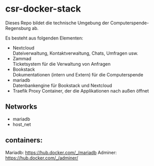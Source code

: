 # csr-docker-stack

Dieses Repo bildet die technische Umgebung der Computerspende-Regensburg ab.

Es besteht aus folgenden Elementen:

* Nextcloud   
Dateiverwaltung, Kontaktverwaltung, Chats, Umfragen usw.
* Zammad   
Ticketsystem für die Verwaltung von Anfragen
* Bookstack  
Dokumentationen (intern und Extern) für die Computerspende
* mariadb  
Datenbankengine für Bookstack und Nextcloud
* Traefik 
Proxy Container, der die Applikationen nach außen öffnet



## Networks


* mariadb
* host_net



## containers:

Mariadb: https://hub.docker.com/_/mariadb
Adminer: https://hub.docker.com/_/adminer/